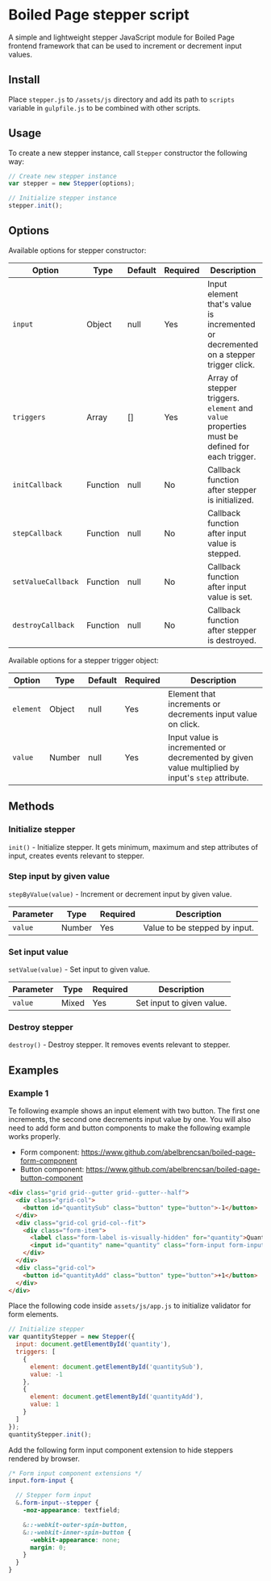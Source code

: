 # Boiled Page stepper script

A simple and lightweight stepper JavaScript module for Boiled Page frontend framework that can be used to increment or decrement input values.

## Install

Place `stepper.js` to `/assets/js` directory and add its path to `scripts` variable in `gulpfile.js` to be combined with other scripts.

## Usage

To create a new stepper instance, call `Stepper` constructor the following way:

```js
// Create new stepper instance
var stepper = new Stepper(options);

// Initialize stepper instance
stepper.init();
```

## Options

Available options for stepper constructor:

Option| Type | Default | Required | Description
------|------|---------|----------|------------
`input` | Object | null | Yes | Input element that's value is incremented or decremented on a stepper trigger click. 
`triggers` | Array | [] | Yes | Array of stepper triggers. `element` and `value` properties must be defined for each trigger.
`initCallback` | Function | null | No | Callback function after stepper is initialized.
`stepCallback` | Function | null | No | Callback function after input value is stepped.
`setValueCallback` | Function | null | No | Callback function after input value is set.
`destroyCallback` | Function | null | No | Callback function after stepper is destroyed.

Available options for a stepper trigger object:

Option| Type | Default | Required | Description
------|------|---------|----------|------------
`element` | Object | null | Yes | Element that increments or decrements input value on click.
`value` | Number | null | Yes | Input value is incremented or decremented by given value multiplied by input's `step` attribute.

## Methods

### Initialize stepper

`init()` - Initialize stepper. It gets minimum, maximum and step attributes of input, creates events relevant to stepper.

### Step input by given value

`stepByValue(value)` - Increment or decrement input by given value.

Parameter | Type | Required | Description
----------|------|----------|------------
`value` | Number | Yes | Value to be stepped by input.

### Set input value

`setValue(value)` - Set input to given value.

Parameter | Type | Required | Description
----------|------|----------|------------
`value` | Mixed | Yes | Set input to given value.

### Destroy stepper

`destroy()` - Destroy stepper. It removes events relevant to stepper.

## Examples

### Example 1

Te following example shows an input element with two button. The first one increments, the second one decrements input value by one. You will also need to add form and button components to make the following example works properly.

-   Form component: <https://www.github.com/abelbrencsan/boiled-page-form-component>
-   Button component: <https://www.github.com/abelbrencsan/boiled-page-button-component>

```html
<div class="grid grid--gutter grid--gutter--half">
  <div class="grid-col">
    <button id="quantitySub" class="button" type="button">-1</button>
  </div>
  <div class="grid-col grid-col--fit">
    <div class="form-item">
      <label class="form-label is-visually-hidden" for="quantity">Quantity</label>
      <input id="quantity" name="quantity" class="form-input form-input--stepper" type="number" />
    </div>
  </div>
  <div class="grid-col">
    <button id="quantityAdd" class="button" type="button">+1</button>
  </div>
</div>
```

Place the following code inside `assets/js/app.js` to initialize validator for form elements.

```js
// Initialize stepper
var quantityStepper = new Stepper({
  input: document.getElementById('quantity'),
  triggers: [
    {
      element: document.getElementById('quantitySub'),
      value: -1
    },
    {
      element: document.getElementById('quantityAdd'),
      value: 1
    }
  ]
});
quantityStepper.init();
```

Add the following form input component extension to hide steppers rendered by browser.

```scss
/* Form input component extensions */
input.form-input {

  // Stepper form input
  &.form-input--stepper {
    -moz-appearance: textfield;

    &::-webkit-outer-spin-button,
    &::-webkit-inner-spin-button {
      -webkit-appearance: none;
      margin: 0;
    }
  }
}
```

